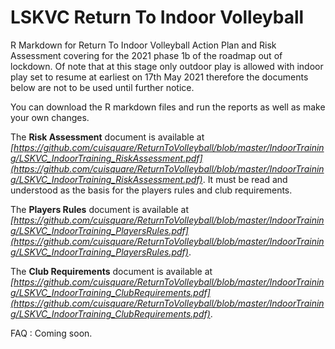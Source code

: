 # LSKVC Return To Indoor Volleyball 

R Markdown for Return To Indoor Volleyball Action Plan and Risk Assessment covering for the 2021 phase 1b of the roadmap out of lockdown. Of note that at this stage only outdoor play is allowed with indoor play set to resume at earliest on 17th May 2021 therefore the documents below are not to be used until further notice. 

You can download the R markdown files and run the reports as well as make your own changes. 

The **Risk Assessment** document is available at *[https://github.com/cuisquare/ReturnToVolleyball/blob/master/IndoorTraining/LSKVC_IndoorTraining_RiskAssessment.pdf](https://github.com/cuisquare/ReturnToVolleyball/blob/master/IndoorTraining/LSKVC_IndoorTraining_RiskAssessment.pdf)*. It must be read and understood as the basis for the players rules and club requirements.

The **Players Rules** document is available at *[https://github.com/cuisquare/ReturnToVolleyball/blob/master/IndoorTraining/LSKVC_IndoorTraining_PlayersRules.pdf](https://github.com/cuisquare/ReturnToVolleyball/blob/master/IndoorTraining/LSKVC_IndoorTraining_PlayersRules.pdf)*.

The **Club Requirements** document is available at  *[https://github.com/cuisquare/ReturnToVolleyball/blob/master/IndoorTraining/LSKVC_IndoorTraining_ClubRequirements.pdf](https://github.com/cuisquare/ReturnToVolleyball/blob/master/IndoorTraining/LSKVC_IndoorTraining_ClubRequirements.pdf)*.

FAQ : Coming soon.

